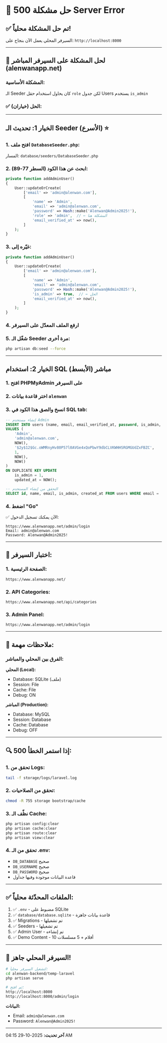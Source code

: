 # 🔧 حل مشكلة 500 Server Error

## ✅ تم حل المشكلة محلياً!

السيرفر المحلي يعمل الآن بنجاح على: `http://localhost:8000`

---

## 🚀 لحل المشكلة على السيرفر المباشر (alenwanapp.net)

### المشكلة الأساسية:
الـ Seeder كان يحاول استخدام حقل `role` لكن جدول Users يستخدم `is_admin`

### ✅ الحل (خياران):

---

## **الخيار 1: تحديث الـ Seeder (الأسرع)** ⭐

### 1. افتح ملف `DatabaseSeeder.php`:
المسار: `database/seeders/DatabaseSeeder.php`

### 2. ابحث عن هذا الكود (السطر 77-89):
```php
private function addAdminUser()
{
    User::updateOrCreate(
        ['email' => 'admin@alenwan.com'],
        [
            'name' => 'Admin',
            'email' => 'admin@alenwan.com',
            'password' => Hash::make('Alenwan@Admin2025!'),
            'role' => 'admin',  // ← المشكلة هنا
            'email_verified_at' => now(),
        ]
    );
}
```

### 3. غيّره إلى:
```php
private function addAdminUser()
{
    User::updateOrCreate(
        ['email' => 'admin@alenwan.com'],
        [
            'name' => 'Admin',
            'email' => 'admin@alenwan.com',
            'password' => Hash::make('Alenwan@Admin2025!'),
            'is_admin' => true,  // ← الحل
            'email_verified_at' => now(),
        ]
    );
}
```

### 4. ارفع الملف المعدّل على السيرفر

### 5. شغّل الـ Seeder مرة أخرى:
```bash
php artisan db:seed --force
```

---

## **الخيار 2: استخدام SQL مباشر (الأبسط)**

### 1. افتح PHPMyAdmin على السيرفر

### 2. اختر قاعدة بيانات `alenwan`

### 3. انسخ والصق هذا الكود في SQL tab:

```sql
-- إنشاء مستخدم Admin
INSERT INTO users (name, email, email_verified_at, password, is_admin, created_at, updated_at)
VALUES (
    'Admin',
    'admin@alenwan.com',
    NOW(),
    '$2y$12$Gc.oWMRnyHv80P57l0AVGe4xQoPbwY9dbCLVKWHHSRGMGUdZxFBZC',
    1,
    NOW(),
    NOW()
)
ON DUPLICATE KEY UPDATE
    is_admin = 1,
    updated_at = NOW();

-- التحقق من إنشاء المستخدم
SELECT id, name, email, is_admin, created_at FROM users WHERE email = 'admin@alenwan.com';
```

### 4. اضغط "Go"

✅ الآن يمكنك تسجيل الدخول:
```
https://www.alenwanapp.net/admin/login
Email: admin@alenwan.com
Password: Alenwan@Admin2025!
```

---

## 🧪 اختبار السيرفر:

### 1. الصفحة الرئيسية:
```
https://www.alenwanapp.net/
```

### 2. API Categories:
```
https://www.alenwanapp.net/api/categories
```

### 3. Admin Panel:
```
https://www.alenwanapp.net/admin/login
```

---

## 📝 ملاحظات مهمة:

### الفرق بين المحلي والمباشر:

**المحلي (Local):**
- Database: SQLite (ملف)
- Session: File
- Cache: File
- Debug: ON

**المباشر (Production):**
- Database: MySQL
- Session: Database
- Cache: Database
- Debug: OFF

---

## 🔍 إذا استمر الخطأ 500:

### 1. تحقق من Logs:
```bash
tail -f storage/logs/laravel.log
```

### 2. تحقق من الصلاحيات:
```bash
chmod -R 755 storage bootstrap/cache
```

### 3. نظّف الـ Cache:
```bash
php artisan config:clear
php artisan cache:clear
php artisan route:clear
php artisan view:clear
```

### 4. تحقق من الـ .env:
- `DB_DATABASE` صحيح
- `DB_USERNAME` صحيح
- `DB_PASSWORD` صحيح
- قاعدة البيانات موجودة وفيها جداول

---

## ✅ الملفات المحدّثة محلياً:

1. ✅ `.env` - مضبوط على SQLite
2. ✅ `database/database.sqlite` - قاعدة بيانات جاهزة
3. ✅ Migrations - تم تشغيلها
4. ✅ Seeders - تم تشغيلها
5. ✅ Admin User - تم إنشاءه
6. ✅ Demo Content - 10 أفلام + 5 مسلسلات

---

## 🎉 السيرفر المحلي جاهز!

```bash
# لتشغيل السيرفر محلياً:
cd alenwan-backend/temp-laravel
php artisan serve

# ثم افتح:
http://localhost:8000
http://localhost:8000/admin/login
```

**البيانات:**
- Email: `admin@alenwan.com`
- Password: `Alenwan@Admin2025!`

---

**آخر تحديث:** 2025-10-29 04:15 AM
